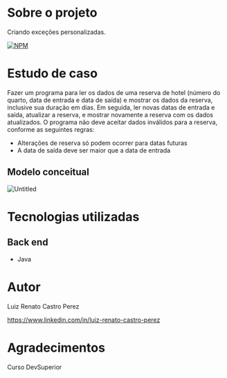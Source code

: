 # Sobre o projeto
Criando exceções personalizadas.

[![NPM](https://img.shields.io/npm/l/react)](https://github.com/LuizRenatoC/exceptions1-java/blob/main/LICENCE)

# Estudo de caso
Fazer um programa para ler os dados de uma reserva de hotel (número do quarto, data
de entrada e data de saída) e mostrar os dados da reserva, inclusive sua duração em
dias. Em seguida, ler novas datas de entrada e saída, atualizar a reserva, e mostrar
novamente a reserva com os dados atualizados. O programa não deve aceitar dados
inválidos para a reserva, conforme as seguintes regras:
- Alterações de reserva só podem ocorrer para datas futuras
- A data de saída deve ser maior que a data de entrada

## Modelo conceitual
![Untitled](https://user-images.githubusercontent.com/120049410/225099551-7153f51f-dbfa-4839-9618-6156fb9a37dd.png)

# Tecnologias utilizadas
## Back end
- Java

# Autor

Luiz Renato Castro Perez

https://www.linkedin.com/in/luiz-renato-castro-perez

# Agradecimentos
Curso DevSuperior
